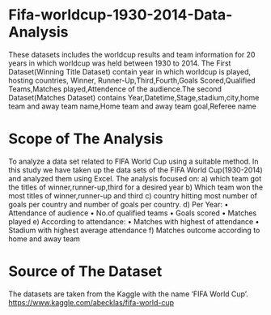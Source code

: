 # Fifa-worldcup-1930-2014-Data-Analysis
These datasets includes the worldcup results and team information for 20 years in  which worldcup was held between 1930 to 2014. The First Dataset(Winning Title  Dataset) contain year in which worldcup is played, hosting countries, Winner, Runner-Up,Third,Fourth,Goals Scored,Qualified Teams,Matches  played,Attendence of the audience.The second Dataset(Matches Dataset) contains  Year,Datetime,Stage,stadium,city,home team and away team name,Home team and  away team goal,Referee name
# Scope of The Analysis
To analyze a data set related to FIFA World Cup using a suitable method. In this 
study we have taken up the data sets of the FIFA World Cup(1930-2014) and 
analyzed them using Excel. 
The analysis focused on:
a) which team got the titles of winner,runner-up,third for a desired year
b) Which team won the most titles of winner,runner-up and third
c) country hitting most number of goals per country and number of goals per 
country.
d) Per Year:
• Attendance of audience
• No.of qualified teams
• Goals scored
• Matches played
e) According to attendance:
• Matches with highest of attendance
• Stadium with highest average attendance
 f) Matches outcome according to home and away team
 # Source of The Dataset
 The datasets are taken from the Kaggle with the name ‘FIFA World Cup’.
 https://www.kaggle.com/abecklas/fifa-world-cup
